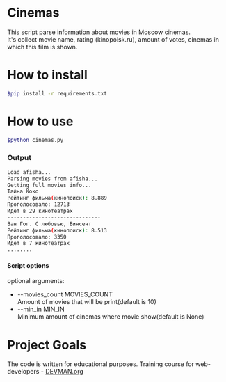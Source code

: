 # Cinemas
This script parse information about movies in Moscow cinemas.<br>
It's collect movie name, rating (kinopoisk.ru), amount of votes, cinemas in which this film is shown.

# How to install
```bash
$pip install -r requirements.txt 
```

# How to use
```bash
$python cinemas.py
```

### Output 
```bash
Load afisha...
Parsing movies from afisha...
Getting full movies info...
Тайна Коко
Рейтинг фильма(кинопоиск): 8.889
Проголосовало: 12713
Идет в 29 кинотеатрах
------------------------------
Ван Гог. С любовью, Винсент
Рейтинг фильма(кинопоиск): 8.513
Проголосовало: 3350
Идет в 7 кинотеатрах
........
```
#### Script options
optional arguments:
*  --movies_count MOVIES_COUNT<br>
                        Amount of movies that will be print(default is 10)
*  --min_in MIN_IN  <br>     Minimum amount of cinemas where movie show(default is
                        None)


# Project Goals

The code is written for educational purposes. Training course for web-developers - [DEVMAN.org](https://devman.org)
